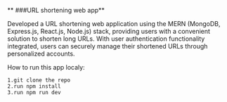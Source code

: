 ** ###URL shortening web app**

Developed a URL shortening web application using the MERN (MongoDB, Express.js, React.js, Node.js) stack, providing users with a convenient solution to shorten long URLs. With user authentication functionality integrated, users can securely manage their shortened URLs through personalized accounts.

How to run this app localy:

```
1.git clone the repo
2.run npm install
3.run npm run dev

```
